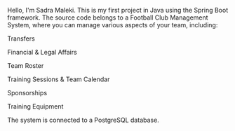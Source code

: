 Hello, I'm Sadra Maleki.
This is my first project in Java using the Spring Boot framework. The source code belongs to a Football Club Management System, where you can manage various aspects of your team, including:

Transfers

Financial & Legal Affairs

Team Roster

Training Sessions & Team Calendar

Sponsorships

Training Equipment

The system is connected to a PostgreSQL database.

